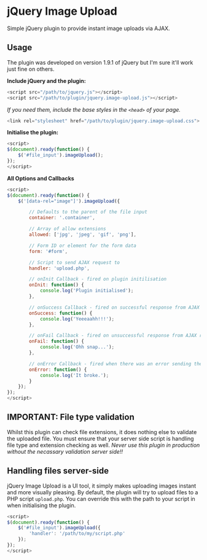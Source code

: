 # jQuery Image Upload

Simple jQuery plugin to provide instant image uploads via AJAX.


## Usage

The plugin was developed on version 1.9.1 of jQuery but I'm sure it'll work just fine on others.

__Include jQuery and the plugin:__
```javascript
<script src="/path/to/jquery.js"></script>
<script src="/path/to/plugin/jquery.image-upload.js"></script>
```

_If you need them, include the base styles in the `<head>` of your page._
```javascript
<link rel="stylesheet" href="/path/to/plugin/jquery.image-upload.css">
```

__Initialise the plugin:__
```javascript
<script>
$(document).ready(function() {
    $('#file_input').imageUpload();
});
</script>
```

__All Options and Callbacks__
```javascript
<script>
$(document).ready(function() {
    $('[data-rel="image"]').imageUpload({

        // Defaults to the parent of the file input
        container: '.container',

        // Array of allow extensions
        allowed: ['jpg', 'jpeg', 'gif', 'png'],

        // Form ID or element for the form data
        form: '#form',

        // Script to send AJAX request to
        handler: 'upload.php',

        // onInit Callback - fired on plugin initilisation
        onInit: function() {
            console.log('Plugin initialised');
        },

        // onSuccess Callback - fired on successful response from AJAX request
        onSuccess: function() {
            console.log('Yeeeaahh!!!');
        },

        // onFail Callback - fired on unsuccessful response from AJAX request
        onFail: function() {
            console.log('Ohh snap...');
        },

        // onError Callback - fired when there was an error sending the AJAX request
        onError: function() {
            console.log('It broke.');
        }
    });
});
</script>
```

## IMPORTANT: File type validation

Whilst this plugin can check file extensions, it does nothing else to validate the uploaded file. You must ensure that your server side script is handling file type and extension checking as well. _Never use this plugin in production without the necassary validation server side!!_

## Handling files server-side

jQuery Image Upload is a UI tool, it simply makes uploading images instant and more visually pleasing. By default, the plugin will try to upload files to a PHP script `upload.php`. You can override this with the path to your script in when initialising the plugin.

```javascript
<script>
$(document).ready(function() {
    $('#file_input').imageUpload({
        'handler': '/path/to/my/script.php'
    });
});
</script>
```
